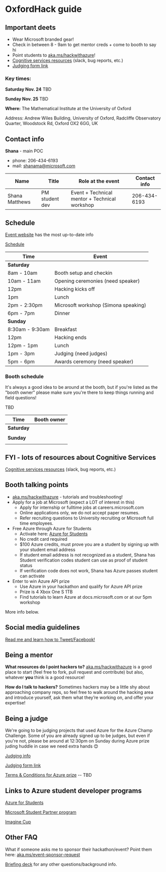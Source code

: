 # OxfordHack guide

## Important deets
- Wear Microsoft branded gear!
- Check in between 8 - 9am to get mentor creds + come to booth to say hi
- Point students to [aka.ms/hackwithazure](https://aka.ms/hackwithazure)!
- [Cognitive services resources](../cog_services_mentor.md) (slack, bug reports, etc.)
- [Judging form link](https://forms.office.com/Pages/ResponsePage.aspx?id=v4j5cvGGr0GRqy180BHbRz_m6h1IaXlHh-JzkM0298RUNlBJMlNYT1lDSFVWVEpFUkpPQTlYTk9JNy4u)

### Key times:

**Saturday Nov. 24**
TBD

**Sunday Nov. 25**
TBD

**Where:** The Mathematical Institute at the University of Oxford

Address: Andrew Wiles Building, University of Oxford, Radcliffe Observatory Quarter, Woodstock Rd, Oxford OX2 6GG, UK
 

## Contact info
**Shana** - main POC
- phone: 206-434-6193
- mail: shanama@microsoft.com

| Name               | Title                         |  Role at the event                            | Contact info |
| ------------------ | ----------------------------- | --------------------------------------------- | ------------ |
| Shana Matthews     | PM student dev                | Event + Technical mentor + Technical workshop | 206-434-6193 |



## Schedule
[Event website](http://www.oxfordhack.uk/) has the most up-to-date info

[Schedule](https://docs.google.com/spreadsheets/d/1aSUoTyw9PtjxoPULKEcpN1GiuRkGZRVx_5kFCBGl3FU/edit#gid=0)

| Time               | Event                                                                       | 
| ------------------ | --------------------------------------------------------------------------- |
| **Saturday**       |                                                                             |
| 8am - 10am         | Booth setup and checkin                                                     |
| 10am - 11am        | Opening ceremonies (need speaker)                                           |
| 12pm               | Hacking kicks off                                                           |
| 1pm                | Lunch                                                                       |
| 2pm - 2:30pm       | Microsoft workshop (Simona speaking)                                        |
| 6pm - 7pm          | Dinner                                                                      |
| **Sunday**         |                                                                             |
| 8:30am - 9:30am    | Breakfast                                                                   |
| 12pm               | Hacking ends                                                                |
| 12pm - 1pm         | Lunch                                                                       |
| 1pm - 3pm          | Judging (need judges)                                                       |
| 5pm - 6pm          | Awards ceremony (need speaker)                                              |

### Booth schedule
It's always a good idea to be around at the booth, but if you're listed as the "booth owner" please make sure you're there to keep things running and field questions!

TBD

| Time               | Booth owner                                                                 | 
| ------------------ | --------------------------------------------------------------------------- |
| **Saturday**       |                                                                             |
|                    |                                                                             |
| **Sunday**         |                                                                             |
|                    |                                                                             |

## FYI - lots of resources about Cognitive Services
[Cognitive services resources](../cog_services_mentor.md) (slack, bug reports, etc.)

## Booth talking points
- [aka.ms/hackwithazure](https://aka.ms/hackwithazure) - tutorials and troubleshooting!
- Apply for a job at Microsoft (expect a LOT of interest in this)
   - Apply for internship or fulltime jobs at careers.microsoft.com
   - Online applications only, we do not accept paper resumes.
   - Refer recruiting questions to University recruiting or Microsoft full time employees.
- Free Azure through Azure for Students
   - Activate here: [Azure for Students](https://aka.ms/a4s)
   - No credit card required
   - $100 Azure credits, must prove you are a student by signing up with your student email address
   - If student email address is not recognized as a student, Shana has Student verification codes student can use as proof of student status
   - If verification code does not work, Shana has Azure passes student can activate
- Enter to win Azure API prize
   - Use Azure in your hackathon and qualify for Azure API prize
   - Prize is 4 Xbox One S 1TB
   - Find tutorials to learn Azure at docs.microsoft.com or at our 5pm workshop

     
More info below.


## Social media guidelines
[Read me and learn how to Tweet/Facebook!](../socialguidance.pdf)

## Being a mentor
**What resources do I point hackers to?**
[aka.ms/hackwithazure](https://aka.ms/hackwithazure) is a good place to start (feel free to fork, pull request and contribute) but also, whatever **you** think is a good resource!

**How do I talk to hackers?** 
Sometimes hackers may be a little shy about approaching company reps, so feel free to walk around the hacking area and introduce yourself, ask them what they’re working on, and offer your expertise!


## Being a judge
We're going to be judging projects that used Azure for the Azure Champ Challenge. Some of you are already signed up to be judges, but even if you're not, please be around at 12:30pm on Sunday during Azure prize juding huddle in case we need extra hands 😊

[Judging info](../judging)

[Judging form link](https://forms.office.com/Pages/ResponsePage.aspx?id=v4j5cvGGr0GRqy180BHbRz_m6h1IaXlHh-JzkM0298RUNlBJMlNYT1lDSFVWVEpFUkpPQTlYTk9JNy4u)

[Terms & Conditions for Azure prize]() -- TBD

## Links to Azure student developer programs
[Azure for Students](https://aka.ms/a4s)

[Microsoft Student Partner program](https://imagine.microsoft.com/en-us/msp)

[Imagine Cup](https://imaginecup.microsoft.com/en-us/Events?id=0)

## Other FAQ
What if someone asks me to sponsor their hackathon/event?
Point them here: [aka.ms/event-sponsor-request](https://aka.ms/event-sponsor-request)

[Briefing deck](../hack_briefing_deck.pdf) for any other questions/background info.

